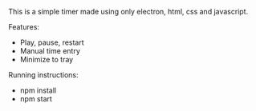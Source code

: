 ﻿This is a simple timer made using only electron, html, css and javascript.

Features:
- Play, pause, restart
- Manual time entry
- Minimize to tray

Running instructions:
- npm install
- npm start
